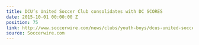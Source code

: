 ```yaml
---
title: DCU’s United Soccer Club consolidates with DC SCORES
date: 2015-10-01 00:00:00 Z
position: 75
link: http://www.soccerwire.com/news/clubs/youth-boys/dcus-united-soccer-club-consolidates-with-dc-scores/
source: Soccerwire.com
---
```



